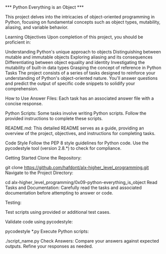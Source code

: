 *** Python Everything is an Object ***


This project delves into the intricacies of object-oriented programming in Python, focusing on fundamental concepts such as object types, mutability, aliasing, and variable behavior.

Learning Objectives
Upon completion of this project, you should be proficient in:

Understanding Python's unique approach to objects
Distinguishing between mutable and immutable objects
Exploring aliasing and its consequences
Differentiating between object equality and identity
Investigating the mutability of built-in data types
Grasping the concept of reference in Python
Tasks
The project consists of a series of tasks designed to reinforce your understanding of Python's object-oriented nature. You'll answer questions and predict the output of specific code snippets to solidify your comprehension.

How to Use
Answer Files: Each task has an associated answer file with a concise response.

Python Scripts: Some tasks involve writing Python scripts. Follow the provided instructions to complete these scripts.

README.md: This detailed README serves as a guide, providing an overview of the project, objectives, and instructions for completing tasks.

Code Style
Follow the PEP 8 style guidelines for Python code. Use the pycodestyle tool (version 2.8.*) to check for compliance.

Getting Started
Clone the Repository:

git clone https://github.com/hafdont/alx-higher_level_programming.git
Navigate to the Project Directory:


cd alx-higher_level_programming/0x09-python-everything_is_object
Read Tasks and Documentation: Carefully read the tasks and associated documentation before attempting to answer or code.


Testing:

Test scripts using provided or additional test cases.

Validate code using pycodestyle:

pycodestyle *.py
Execute Python scripts:


./script_name.py
Check Answers: Compare your answers against expected outputs. Refine your responses as needed.



